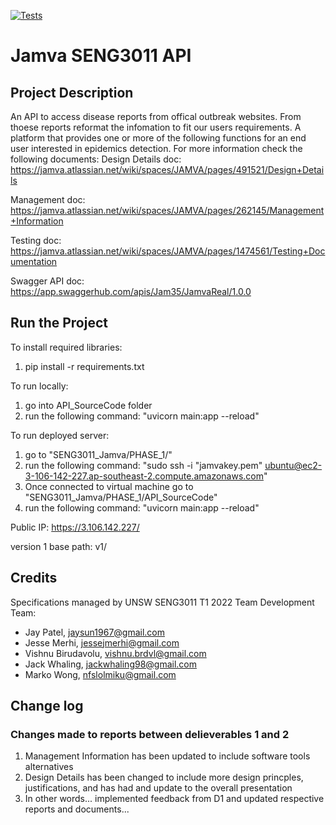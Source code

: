 [![Tests](https://github.com/haunteringj/SENG3011_Jamva/actions/workflows/testingWorkflow.yml/badge.svg)](https://github.com/haunteringj/SENG3011_Jamva/actions/workflows/testingWorkflow.yml)
# Jamva SENG3011 API

## Project Description
An API to access disease reports from offical outbreak websites. From thoese reports reformat the infomation to fit our users requirements. 
A platform that provides one or more of the following functions for an end
user interested in epidemics detection.
For more information check the following documents:
Design Details doc:
https://jamva.atlassian.net/wiki/spaces/JAMVA/pages/491521/Design+Details

Management doc:
https://jamva.atlassian.net/wiki/spaces/JAMVA/pages/262145/Management+Information

Testing doc:
https://jamva.atlassian.net/wiki/spaces/JAMVA/pages/1474561/Testing+Documentation

Swagger API doc:
https://app.swaggerhub.com/apis/Jam35/JamvaReal/1.0.0


## Run the Project
To install required libraries:
1. pip install -r requirements.txt

To run locally:
1. go into API_SourceCode folder
2. run the following command: "uvicorn main:app --reload"

To run deployed server:
1. go to "SENG3011_Jamva/PHASE_1/"
2. run the following command: "sudo ssh -i "jamvakey.pem" ubuntu@ec2-3-106-142-227.ap-southeast-2.compute.amazonaws.com"
3. Once connected to virtual machine go to "SENG3011_Jamva/PHASE_1/API_SourceCode"
4. run the following command: "uvicorn main:app --reload"

Public IP:
https://3.106.142.227/

version 1 base path: 
v1/

## Credits
Specifications managed by UNSW SENG3011 T1 2022 Team
Development Team:
- Jay Patel,  jaysun1967@gmail.com
- Jesse Merhi, jessejmerhi@gmail.com 
- Vishnu Birudavolu, vishnu.brdvl@gmail.com
- Jack Whaling, jackwhaling98@gmail.com
- Marko Wong, nfslolmiku@gmail.com

## Change log
### Changes made to reports between delieverables 1 and 2
1. Management Information has been updated to include software tools alternatives
2. Design Details has been changed to include more design princples, justifications, and has had and update to the overall presentation
3. In other words... implemented feedback from D1 and updated respective reports and documents...
